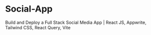 # Social-App
Build and Deploy a Full Stack Social Media App | React JS, Appwrite, Tailwind CSS, React Query, Vite
